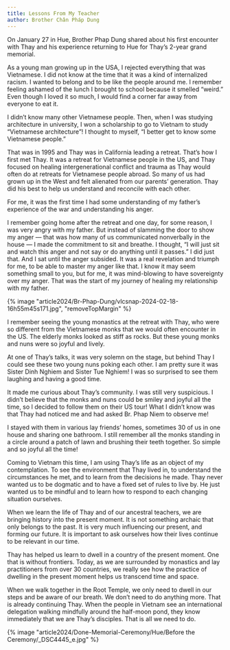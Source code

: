 ```yaml
---
title: Lessons From My Teacher
author: Brother Chân Pháp Dung
---
```


<p class="editors-preface">On January 27 in Hue, Brother Phap Dung shared about his first encounter with Thay and his experience returning to Hue for Thay’s 2-year grand memorial.</p>

As a young man growing up in the USA, I rejected everything that was Vietnamese. I did not know at the time that it was a kind of internalized racism. I wanted to belong and to be like the people around me. I remember feeling ashamed of the lunch I brought to school because it smelled “weird.” Even though I loved it so much, I would find a corner far away from everyone to eat it.

I didn’t know many other Vietnamese people. Then, when I was studying architecture in university, I won a scholarship to go to Vietnam to study “Vietnamese architecture”! I thought to myself, “I better get to know some Vietnamese people.”

That was in 1995 and Thay was in California leading a retreat. That’s how I first met Thay. It was a retreat for Vietnamese people in the US, and Thay focused on healing intergenerational conflict and trauma as Thay would often do at retreats for Vietnamese people abroad. So many of us had grown up in the West and felt alienated from our parents’ generation. Thay did his best to help us understand and reconcile with each other.

For me, it was the first time I had some understanding of my father’s experience of the war and understanding his anger.

I remember going home after the retreat and one day, for some reason, I was very angry with my father. But instead of slamming the door to show my anger — that was how many of us communicated nonverbally in the house — I made the commitment to sit and breathe. I thought, “I will just sit and watch this anger and not say or do anything until it passes.” I did just that. And I sat until the anger subsided. It was a real revelation and triumph for me, to be able to master my anger like that. I know it may seem something small to you, but for me, it was mind-blowing to have sovereignty over my anger. That was the start of my journey of healing my relationship with my father.

{% image "article2024/Br-Phap-Dung/vlcsnap-2024-02-18-16h55m45s171.jpg", "removeTopMargin" %}

I remember seeing the young monastics at the retreat with Thay, who were so different from the Vietnamese monks that we would often encounter in the US. The elderly monks looked as stiff as rocks. But these young monks and nuns were so joyful and lively.

At one of Thay’s talks, it was very solemn on the stage, but behind Thay I could see these two young nuns poking each other. I am pretty sure it was Sister Dinh Nghiem and Sister Tue Nghiem! I was so surprised to see them laughing and having a good time.

It made me curious about Thay’s community. I was still very suspicious. I didn’t believe that the monks and nuns could be smiley and joyful all the time, so I decided to follow them on their US tour! What I didn’t know was that Thay had noticed me and had asked Br. Phap Niem to observe me!

I stayed with them in various lay friends’ homes, sometimes 30 of us in one house and sharing one bathroom. I still remember all the monks standing in a circle around a patch of lawn and brushing their teeth together. So simple and so joyful all the time!

Coming to Vietnam this time, I am using Thay’s life as an object of my contemplation. To see the environment that Thay lived in, to understand the circumstances he met, and to learn from the decisions he made. Thay never wanted us to be dogmatic and to have a fixed set of rules to live by. He just wanted us to be mindful and to learn how to respond to each changing situation ourselves.

When we learn the life of Thay and of our ancestral teachers, we are bringing history into the present moment. It is not something archaic that only belongs to the past. It is very much influencing our present, and forming our future. It is important to ask ourselves how their lives continue to be relevant in our time.

Thay has helped us learn to dwell in a country of the present moment. One that is without frontiers. Today, as we are surrounded by monastics and lay practitioners from over 30 countries, we really see how the practice of dwelling in the present moment helps us transcend time and space.

When we walk together in the Root Temple, we only need to dwell in our steps and be aware of our breath. We don’t need to do anything more. That is already continuing Thay. When the people in Vietnam see an international delegation walking mindfully around the half-moon pond, they know immediately that we are Thay’s disciples. That is all we need to do.

<div class="article-end"></div>

{% image "article2024/Done-Memorial-Ceremony/Hue/Before the Ceremony/_DSC4445_e.jpg" %}

<!-- {% image "article2024/Br-Phap-Dung/_DSC6442.jpg" %} -->

<!-- see als Sr Uyen N: L1004967.jpg: walk around half-moon pond -->
